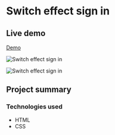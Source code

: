# Switch effect sign in

## Live demo
[Demo](https://sign-in-with-switch-effect.netlify.app/)

![Switch effect sign in](https://res.cloudinary.com/dgm9zfiuo/image/upload/v1698860095/Portfolio%20projects/view_1_wxsvyi.png)

![Switch effect sign in](https://res.cloudinary.com/dgm9zfiuo/image/upload/v1698860031/Portfolio%20projects/view_2_e507w0.png)

## Project summary

### Technologies used
* HTML
* CSS
